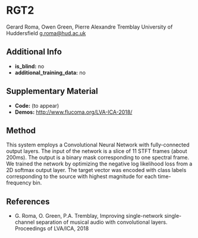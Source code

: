 # RGT2
Gerard Roma, Owen Green, Pierre Alexandre Tremblay
University of Huddersfield
g.roma@hud.ac.uk

## Additional Info

* __is_blind:__ no
* __additional_training_data:__ no

## Supplementary Material

* __Code:__ (to appear)
* __Demos:__ http://www.flucoma.org/LVA-ICA-2018/


## Method
This system employs a Convolutional Neural Network with fully-connected output layers.
The input of the network is a slice of 11 STFT frames (about 200ms). The output is a binary mask corresponding to one spectral frame.
We trained the network by optimizing the negative log likelihood loss from a 2D softmax output layer. The target vector was encoded with class labels corresponding to the source with highest magnitude for each time-frequency bin.


## References
- G. Roma, O. Green, P.A. Tremblay, Improving single-network single-channel separation of musical audio with convolutional layers. Proceedings of LVA/ICA, 2018
